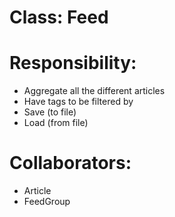 # Class: Feed

# Responsibility:

- Aggregate all the different articles
- Have tags to be filtered by
- Save (to file)
- Load (from file)

# Collaborators:

- Article
- FeedGroup
